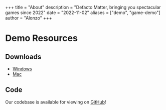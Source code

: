 +++
title = "About"
description = "Defacto Matter, bringing you spectacular games since 2022"
date = "2022-11-02"
aliases = ["demo", "game-demo"]
author = "Alonzo"
+++

# Demo Resources

## Downloads
 - [Windows](https://github.com/alonzoc1/planet-reborn/blob/main/Releases/Windows/WindowsDemoRelease.zip?raw=true)
 - [Mac](https://github.com/alonzoc1/planet-reborn/blob/main/Releases/Mac/MacDemoRelease.app.zip?raw=true)

## Code
Our codebase is available for viewing on [GitHub](https://github.com/alonzoc1/planet-reborn)!
